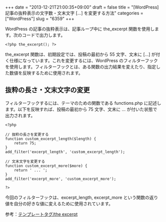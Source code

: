 +++
date = "2013-12-21T21:00:35+09:00"
draft = false
title = "[WordPress] 記事の抜粋表示の文字数・文末文字 [...] を変更する方法"
categories = ["WordPress"]
slug = "6359"
+++

WordPress の記事の抜粋表示は、記事ループ中に the_excerpt 関数を使用します。次のコードで出力します。

```
<?php the_excerpt(); ?>
```

the_excerpt 関数は、初期設定では、投稿の最初から 55 文字、文末に [...] が付く仕様になっています。これを変更するには、WordPress のフィルターフックを使用します。フィルターフックとは、ある関数の出力結果を変えたり、指定した数値を反映するために使用されます。

## 抜粋の長さ・文末文字の変更

フィルターフックするには、テーマのための関数である functions.php に記述します。以下を反映すれば、投稿の最初から 75 文字、文末に ... が付いた状態で出力されます。

```
<?php

// 抜粋の長さを変更する
function custom_excerpt_length($length) {	
	return 75;
}	
add_filter('excerpt_length', 'custom_excerpt_length');

// 文末文字を変更する
function custom_excerpt_more($more) {
	return ' ... ';
}
add_filter('excerpt_more', 'custom_excerpt_more');

?>
```

今回のフィルターフックは、excerpt_length, excerpt_more という関数の返り値を自分の好きな値に変えるために使用されています。

参考：[テンプレートタグ/the excerpt](http://wpdocs.sourceforge.jp/%E3%83%86%E3%83%B3%E3%83%97%E3%83%AC%E3%83%BC%E3%83%88%E3%82%BF%E3%82%B0/the_excerpt)
